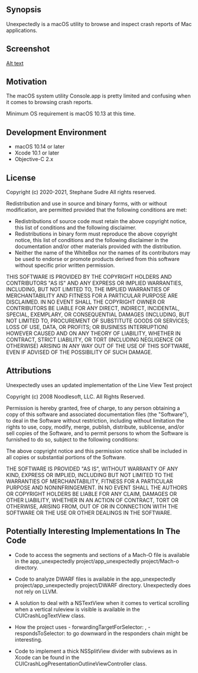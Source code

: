 ## Synopsis

Unexpectedly is a macOS utility to browse and inspect crash reports of Mac applications.

## Screenshot

[Alt text](http://s.sudre.free.fr/Software/Unexpectedly/images/about_top.png "Unexpectedly text mode")

## Motivation

The macOS system utility Console.app is pretty limited and confusing when it comes to browsing crash reports. 

Minimum OS requirement is macOS 10.13 at this time.

## Development Environment

- macOS 10.14 or later
- Xcode 10.1 or later
- Objective-C 2.x


## License

 Copyright (c) 2020-2021, Stephane Sudre
 All rights reserved.
 
 Redistribution and use in source and binary forms, with or without modification, are permitted provided that the following conditions are met:
 
 - Redistributions of source code must retain the above copyright notice, this list of conditions and the following disclaimer.
 - Redistributions in binary form must reproduce the above copyright notice, this list of conditions and the following disclaimer in the documentation and/or other materials provided with the distribution.
 - Neither the name of the WhiteBox nor the names of its contributors may be used to endorse or promote products derived from this software without specific prior written permission.
 
 THIS SOFTWARE IS PROVIDED BY THE COPYRIGHT HOLDERS AND CONTRIBUTORS "AS IS" AND ANY EXPRESS OR IMPLIED WARRANTIES, INCLUDING, BUT NOT LIMITED TO, THE IMPLIED WARRANTIES OF MERCHANTABILITY AND FITNESS FOR A PARTICULAR PURPOSE ARE DISCLAIMED.  IN NO EVENT SHALL THE COPYRIGHT OWNER OR CONTRIBUTORS BE LIABLE FOR ANY DIRECT, INDIRECT, INCIDENTAL, SPECIAL, EXEMPLARY, OR CONSEQUENTIAL DAMAGES (INCLUDING, BUT NOT LIMITED TO, PROCUREMENT OF SUBSTITUTE GOODS OR SERVICES; LOSS OF USE, DATA, OR PROFITS; OR BUSINESS INTERRUPTION) HOWEVER CAUSED AND ON ANY THEORY OF LIABILITY, WHETHER IN CONTRACT, STRICT LIABILITY, OR TORT (INCLUDING NEGLIGENCE OR OTHERWISE) ARISING IN ANY WAY OUT OF THE USE OF THIS SOFTWARE, EVEN IF ADVISED OF THE POSSIBILITY OF SUCH DAMAGE.

## Attributions

Unexpectedly uses an updated implementation of the Line View Test project

Copyright (c) 2008 Noodlesoft, LLC. All Rights Reserved.

Permission is hereby granted, free of charge, to any person obtaining a copy of this software and associated documentation files (the "Software"), to deal in the Software without restriction, including without limitation the rights to use, copy, modify, merge, publish, distribute, sublicense, and/or sell copies of the Software, and to permit persons to whom the Software is furnished to do so, subject to the following conditions:

The above copyright notice and this permission notice shall be included in all copies or substantial portions of the Software.

THE SOFTWARE IS PROVIDED "AS IS", WITHOUT WARRANTY OF ANY KIND, EXPRESS OR IMPLIED, INCLUDING BUT NOT LIMITED TO THE WARRANTIES OF MERCHANTABILITY, FITNESS FOR A PARTICULAR PURPOSE AND NONINFRINGEMENT. IN NO EVENT SHALL THE AUTHORS OR COPYRIGHT HOLDERS BE LIABLE FOR ANY CLAIM, DAMAGES OR OTHER LIABILITY, WHETHER IN AN ACTION OF CONTRACT, TORT OR OTHERWISE, ARISING FROM, OUT OF OR IN CONNECTION WITH THE SOFTWARE OR THE USE OR OTHER DEALINGS IN THE SOFTWARE.


## Potentially Interesting Implementations In The Code

- Code to access the segments and sections of a Mach-O file is available in the app_unexpectedly project/app_unexpectedly project/Mach-o directory.

- Code to analyze DWARF files is available in the app_unexpectedly project/app_unexpectedly project/DWARF directory. Unexpectedly does not rely on LLVM.

- A solution to deal with a NSTextView when it comes to vertical scrolling when a vertical ruleview is visible is available in the CUICrashLogTextView class.

- How the project uses - forwardingTargetForSelector: , - respondsToSelector: to go downward in the responders chain might be interesting.

- Code to implement a thick NSSplitView divider with subviews as in Xcode can be found in the CUICrashLogPresentationOutlineViewController class.  
